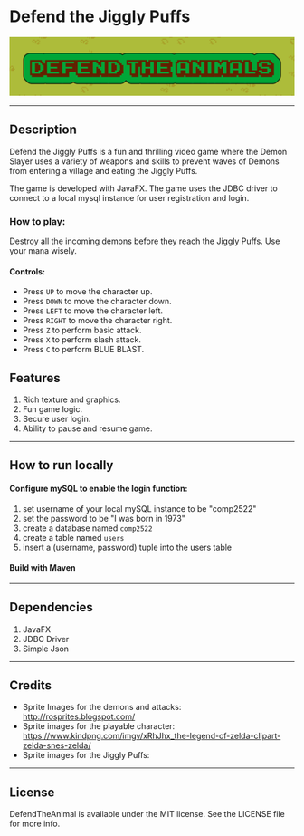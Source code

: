 # Defend the Jiggly Puffs
![img.png](images/img.png)

----------------------------------------------

## Description

Defend the Jiggly Puffs is a fun and thrilling video game where the Demon Slayer uses a variety of weapons and skills 
to prevent waves of Demons from entering a village and eating the Jiggly Puffs.

The game is developed with JavaFX. The game uses the JDBC driver to connect to a local mysql instance for user registration and login.

### How to play:

Destroy all the incoming demons before they reach the Jiggly Puffs. Use your mana wisely.

#### Controls:
- Press `UP` to move the character up. 
- Press `DOWN` to move the character down.
- Press `LEFT` to move the character left.
- Press `RIGHT` to move the character right.
- Press `Z` to perform basic attack.
- Press `X` to perform slash attack.
- Press `C` to perform BLUE BLAST.

## Features
1. Rich texture and graphics.
2. Fun game logic.
3. Secure user login.
4. Ability to pause and resume game.

---------------------------------

## How to run locally
#### Configure mySQL to enable the login function:
1. set username of your local mySQL instance to be "comp2522"
2. set the password to be "I was born in 1973"
3. create a database named `comp2522`
4. create a table named `users`
5. insert a (username, password) tuple into the users table

#### Build with Maven

---------------------------------

## Dependencies
1. JavaFX
2. JDBC Driver
3. Simple Json

---------------------------------

## Credits
- Sprite Images for the demons and attacks: http://rosprites.blogspot.com/
- Sprite images for the playable character: https://www.kindpng.com/imgv/xRhJhx_the-legend-of-zelda-clipart-zelda-snes-zelda/
- Sprite images for the Jiggly Puffs: 

---------------------------------
## License

DefendTheAnimal is available under the MIT license. See the LICENSE file for more info.
